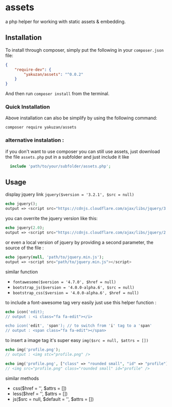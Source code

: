 assets
======

a php helper for working with static assets & embedding.

## Installation

To install through composer, simply put the following in your `composer.json` file:

```json
{
    "require-dev": {
        "yakuzan/assets": "^0.0.2"
    }
}
```

And then run `composer install` from the terminal.

### Quick Installation

Above installation can also be simplify by using the following command:

    composer require yakuzan/assets
    
### alternative instalation :
  if you don't want to use composer you can still use assets, just download the file ``assets.php`` put in a subfolder and just include it like 
  
  ```php
    include 'path/to/your/subfolder/assets.php';
  ```
  
  
  ## Usage
  display jquery link
  `jquery($version = '3.2.1', $src = null)`
    
   ```php
   echo jquery();
   output => <script src="https://cdnjs.cloudflare.com/ajax/libs/jquery/3.2.1/jquery.min.js"></script>
   ```
   
   you can overrite the jquery version like this:
   
   ```php
   echo jquery(2.0);
   output => <script src="https://cdnjs.cloudflare.com/ajax/libs/jquery/2.0/jquery.min.js"></script>
   ```
   
   or even a local version of jquery by providing a second parameter, the source of the file :
   ```php
   echo jquery(null, 'path/to/jquery.min.js');
   output => <script src="path/to/jquery.min.js"></script>
   
   ```
  similar function  
  * `fontawesome($version = '4.7.0', $href = null)` 
  * `bootstrap_js($version = '4.0.0-alpha.6', $src = null)` 
  * `bootstrap_css($version = '4.0.0-alpha.6', $href = null)`
  
  
  to include a font-awesome tag very easily just use this helper function :
  ```php
  echo icon('edit);
  // output : <i class="fa fa-edit"></i>
  
  echo icon('edit', 'span'); // to switch from 'i' tag to a 'span'
  // output : <span class="fa fa-edit"></span>
  ```

 to insert a image tag it's super easy `img($src = null, $attrs = [])`
 ```php
 echo img('profile.png');
 // output : <img stc="profile.png" />
 
 echo img('profile.png', ["class" => "rounded small", "id" => "profile"]);// if you want to add custom attributs
 // <img src="profile.png" class="rounded small" id="profile" />
 ```
 
 similar methods 
 * css($href = '', $attrs = [])
 * less($href = '', $attrs = [])
 * js($src = null, $default = '', $attrs = [])

